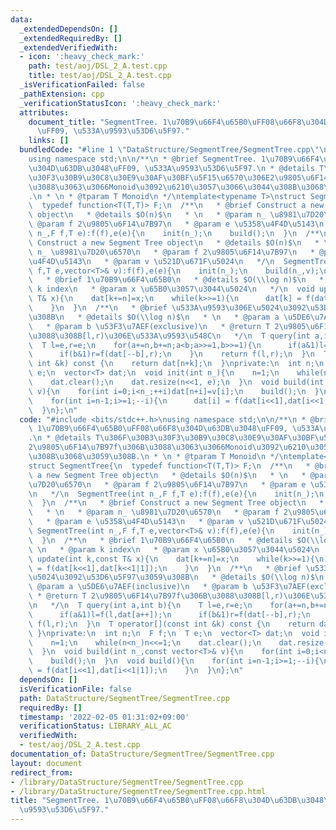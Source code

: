 ```yaml
---
data:
  _extendedDependsOn: []
  _extendedRequiredBy: []
  _extendedVerifiedWith:
  - icon: ':heavy_check_mark:'
    path: test/aoj/DSL_2_A.test.cpp
    title: test/aoj/DSL_2_A.test.cpp
  _isVerificationFailed: false
  _pathExtension: cpp
  _verificationStatusIcon: ':heavy_check_mark:'
  attributes:
    document_title: "SegmentTree. 1\u70B9\u66F4\u65B0\uFF08\u66F8\u304D\u63DB\u3048\
      \uFF09, \u533A\u9593\u53D6\u5F97."
    links: []
  bundledCode: "#line 1 \"DataStructure/SegmentTree/SegmentTree.cpp\"\n#include <bits/stdc++.h>\n\
    using namespace std;\n\n/**\n * @brief SegmentTree. 1\u70B9\u66F4\u65B0\uFF08\u66F8\
    \u304D\u63DB\u3048\uFF09, \u533A\u9593\u53D6\u5F97.\n * @details T\u306F\u30B3\
    \u30F3\u30B9\u30C8\u30E9\u30AF\u30BF\u5F15\u6570\u306E2\u9805\u6F14\u7B97f\u306B\
    \u3088\u3063\u3066Monoid\u3092\u6210\u3057\u3066\u3044\u308B\u3068\u3059\u308B\
    .\n * \n * @tparam T Monoid\n */\ntemplate<typename T>\nstruct SegmentTree{\n\
    \  typedef function<T(T,T)> F;\n  /**\n   * @brief Construct a new Segment Tree\
    \ object\n   * @details $O(n)$\n   * \n   * @param n_ \u8981\u7D20\u6570\n   *\
    \ @param f 2\u9805\u6F14\u7B97\n   * @param e \u5358\u4F4D\u5143\n   */\n  SegmentTree(int\
    \ n_,F f,T e):f(f),e(e){\n    init(n_);\n    build();\n  }\n  /**\n   * @brief\
    \ Construct a new Segment Tree object\n   * @details $O(n)$\n   * \n   * @param\
    \ n_ \u8981\u7D20\u6570\n   * @param f 2\u9805\u6F14\u7B97\n   * @param e \u5358\
    \u4F4D\u5143\n   * @param v \u521D\u671F\u5024\n   */\n  SegmentTree(int n_,F\
    \ f,T e,vector<T>& v):f(f),e(e){\n    init(n_);\n    build(n_,v);\n  }\n  /**\n\
    \   * @brief 1\u70B9\u66F4\u65B0\n   * @details $O(\\log n)$\n   * \n   * @param\
    \ k index\n   * @param x \u65B0\u3057\u3044\u5024\n   */\n  void update(int k,const\
    \ T& x){\n    dat[k+=n]=x;\n    while(k>>=1){\n      dat[k] = f(dat[k<<1],dat[k<<1|1]);\n\
    \    }\n  }\n  /**\n   * @brief \u533A\u9593\u306E\u5024\u3092\u53D6\u5F97\u3059\
    \u308B\n   * @details $O(\\log n)$\n   * \n   * @param a \u5DE6\u7AEF(inclusive)\n\
    \   * @param b \u53F3\u7AEF(exclusive)\n   * @return T 2\u9805\u6F14\u7B97f\u306B\
    \u3088\u308B[l,r)\u306E\u533A\u9593\u548C\n   */\n  T query(int a,int b){\n  \
    \  T l=e,r=e;\n    for(a+=n,b+=n;a<b;a>>=1,b>>=1){\n      if(a&1)l=f(l,dat[a++]);\n\
    \      if(b&1)r=f(dat[--b],r);\n    }\n    return f(l,r);\n  }\n  T operator[](const\
    \ int &k) const {\n    return dat[n+k];\n  }\nprivate:\n  int n;\n  F f;\n  T\
    \ e;\n  vector<T> dat;\n  void init(int n_){\n    n=1;\n    while(n<n_)n<<=1;\n\
    \    dat.clear();\n    dat.resize(n<<1, e);\n  }\n  void build(int n_,const vector<T>&\
    \ v){\n    for(int i=0;i<n_;++i)dat[n+i]=v[i];\n    build();\n  }\n  void build(){\n\
    \    for(int i=n-1;i>=1;--i){\n      dat[i] = f(dat[i<<1],dat[i<<1|1]);\n    }\n\
    \  }\n};\n"
  code: "#include <bits/stdc++.h>\nusing namespace std;\n\n/**\n * @brief SegmentTree.\
    \ 1\u70B9\u66F4\u65B0\uFF08\u66F8\u304D\u63DB\u3048\uFF09, \u533A\u9593\u53D6\u5F97\
    .\n * @details T\u306F\u30B3\u30F3\u30B9\u30C8\u30E9\u30AF\u30BF\u5F15\u6570\u306E\
    2\u9805\u6F14\u7B97f\u306B\u3088\u3063\u3066Monoid\u3092\u6210\u3057\u3066\u3044\
    \u308B\u3068\u3059\u308B.\n * \n * @tparam T Monoid\n */\ntemplate<typename T>\n\
    struct SegmentTree{\n  typedef function<T(T,T)> F;\n  /**\n   * @brief Construct\
    \ a new Segment Tree object\n   * @details $O(n)$\n   * \n   * @param n_ \u8981\
    \u7D20\u6570\n   * @param f 2\u9805\u6F14\u7B97\n   * @param e \u5358\u4F4D\u5143\
    \n   */\n  SegmentTree(int n_,F f,T e):f(f),e(e){\n    init(n_);\n    build();\n\
    \  }\n  /**\n   * @brief Construct a new Segment Tree object\n   * @details $O(n)$\n\
    \   * \n   * @param n_ \u8981\u7D20\u6570\n   * @param f 2\u9805\u6F14\u7B97\n\
    \   * @param e \u5358\u4F4D\u5143\n   * @param v \u521D\u671F\u5024\n   */\n \
    \ SegmentTree(int n_,F f,T e,vector<T>& v):f(f),e(e){\n    init(n_);\n    build(n_,v);\n\
    \  }\n  /**\n   * @brief 1\u70B9\u66F4\u65B0\n   * @details $O(\\log n)$\n   *\
    \ \n   * @param k index\n   * @param x \u65B0\u3057\u3044\u5024\n   */\n  void\
    \ update(int k,const T& x){\n    dat[k+=n]=x;\n    while(k>>=1){\n      dat[k]\
    \ = f(dat[k<<1],dat[k<<1|1]);\n    }\n  }\n  /**\n   * @brief \u533A\u9593\u306E\
    \u5024\u3092\u53D6\u5F97\u3059\u308B\n   * @details $O(\\log n)$\n   * \n   *\
    \ @param a \u5DE6\u7AEF(inclusive)\n   * @param b \u53F3\u7AEF(exclusive)\n  \
    \ * @return T 2\u9805\u6F14\u7B97f\u306B\u3088\u308B[l,r)\u306E\u533A\u9593\u548C\
    \n   */\n  T query(int a,int b){\n    T l=e,r=e;\n    for(a+=n,b+=n;a<b;a>>=1,b>>=1){\n\
    \      if(a&1)l=f(l,dat[a++]);\n      if(b&1)r=f(dat[--b],r);\n    }\n    return\
    \ f(l,r);\n  }\n  T operator[](const int &k) const {\n    return dat[n+k];\n \
    \ }\nprivate:\n  int n;\n  F f;\n  T e;\n  vector<T> dat;\n  void init(int n_){\n\
    \    n=1;\n    while(n<n_)n<<=1;\n    dat.clear();\n    dat.resize(n<<1, e);\n\
    \  }\n  void build(int n_,const vector<T>& v){\n    for(int i=0;i<n_;++i)dat[n+i]=v[i];\n\
    \    build();\n  }\n  void build(){\n    for(int i=n-1;i>=1;--i){\n      dat[i]\
    \ = f(dat[i<<1],dat[i<<1|1]);\n    }\n  }\n};\n"
  dependsOn: []
  isVerificationFile: false
  path: DataStructure/SegmentTree/SegmentTree.cpp
  requiredBy: []
  timestamp: '2022-02-05 01:31:02+09:00'
  verificationStatus: LIBRARY_ALL_AC
  verifiedWith:
  - test/aoj/DSL_2_A.test.cpp
documentation_of: DataStructure/SegmentTree/SegmentTree.cpp
layout: document
redirect_from:
- /library/DataStructure/SegmentTree/SegmentTree.cpp
- /library/DataStructure/SegmentTree/SegmentTree.cpp.html
title: "SegmentTree. 1\u70B9\u66F4\u65B0\uFF08\u66F8\u304D\u63DB\u3048\uFF09, \u533A\
  \u9593\u53D6\u5F97."
---
```

